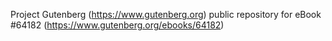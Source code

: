 Project Gutenberg (https://www.gutenberg.org) public repository for
eBook #64182 (https://www.gutenberg.org/ebooks/64182)
